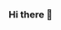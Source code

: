 ### Hi there 👋

<!--
**DaniyalHabib/DaniyalHabib** is a ✨ _special_ ✨ repository because its `README.md` (this file) appears on your GitHub profile.

Here are some ideas to get you started:

- 🔭 I’m currently working on my Portfolio website....
- 🌱 I’m currently learning Bootstrap...
- 👯 I'm actively seeking opportunities to collaborate with other professional developers...
- 🤔 I’m looking for help with ...
- 💬 Ask me about ...
- 📫 How to reach me: ...
- 😄 Pronouns: ...
- ⚡ Fun fact: ...
-->
